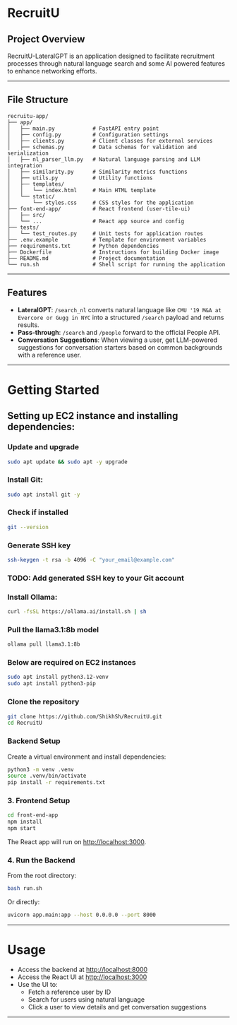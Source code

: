 # RecruitU

## Project Overview
RecruitU-LateralGPT is an application designed to facilitate recruitment processes through natural language search and some AI powered features to enhance networking efforts.

---

## File Structure

```
recruitu-app/
├── app/
│   ├── main.py            # FastAPI entry point
│   ├── config.py          # Configuration settings
│   ├── clients.py         # Client classes for external services
│   ├── schemas.py         # Data schemas for validation and serialization
│   ├── nl_parser_llm.py   # Natural language parsing and LLM integration
│   ├── similarity.py      # Similarity metrics functions
│   ├── utils.py           # Utility functions
│   ├── templates/
│   │   └── index.html     # Main HTML template
│   └── static/
│       └── styles.css     # CSS styles for the application
├── font-end-app/          # React frontend (user-tile-ui)
│   ├── src/
│   └── ...                # React app source and config
├── tests/
│   └── test_routes.py     # Unit tests for application routes
├── .env.example           # Template for environment variables
├── requirements.txt       # Python dependencies
├── Dockerfile             # Instructions for building Docker image
├── README.md              # Project documentation
└── run.sh                 # Shell script for running the application
```

---

## Features

- **LateralGPT**: `/search_nl` converts natural language like `CMU '19 M&A at Evercore or Gugg in NYC` into a structured `/search` payload and returns results.
- **Pass‑through**: `/search` and `/people` forward to the official People API.
- **Conversation Suggestions**: When viewing a user, get LLM-powered suggestions for conversation starters based on common backgrounds with a reference user.

---

# Getting Started

## Setting up EC2 instance and installing dependencies:
### Update and upgrade
```bash
sudo apt update && sudo apt -y upgrade
```

### Install Git:
```bash
sudo apt install git -y
```

### Check if installed
```bash
git --version
```

### Generate SSH key
```bash
ssh-keygen -t rsa -b 4096 -C "your_email@example.com"
```

### TODO: Add generated SSH key to your Git account

### Install Ollama:
```bash
curl -fsSL https://ollama.ai/install.sh | sh
```

### Pull the llama3.1:8b model
```bash
ollama pull llama3.1:8b
```

### Below are required on EC2 instances
```bash
sudo apt install python3.12-venv
sudo apt install python3-pip
```

### Clone the repository
```bash
git clone https://github.com/ShikhSh/RecruitU.git
cd RecruitU
```

### Backend Setup

Create a virtual environment and install dependencies:

```bash
python3 -m venv .venv
source .venv/bin/activate
pip install -r requirements.txt
```

### 3. Frontend Setup

```bash
cd front-end-app
npm install
npm start
```
The React app will run on [http://localhost:3000](http://localhost:3000).

### 4. Run the Backend

From the root directory:

```bash
bash run.sh
```
Or directly:
```bash
uvicorn app.main:app --host 0.0.0.0 --port 8000
```

---

# Usage

- Access the backend at [http://localhost:8000](http://localhost:8000)
- Access the React UI at [http://localhost:3000](http://localhost:3000)
- Use the UI to:
  - Fetch a reference user by ID
  - Search for users using natural language
  - Click a user to view details and get conversation suggestions

---